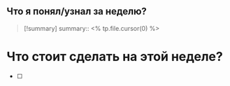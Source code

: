 

## Что я понял/узнал за неделю?

> [!summary]
> summary:: <% tp.file.cursor(0) %>

# Что стоит сделать на этой неделе?

- [  ]
